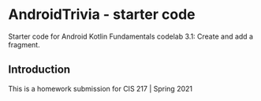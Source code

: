 AndroidTrivia - starter code
============================

Starter code for Android Kotlin Fundamentals codelab 3.1: Create and add a
fragment.

Introduction
------------

This is a homework submission for CIS 217 | Spring 2021
